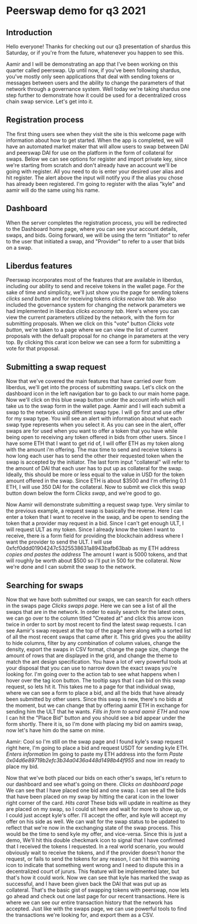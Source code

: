 # Peerswap demo for q3 2021

## Introduction

Hello everyone! Thanks for checking out our q3 presentation of shardus this Saturday, or if you're from the future, whatenever you happen to see this.

Aamir and I will be demonstrating an app that I've been working on this quarter called peerswap. Up until now, if you've been following shardus, you've mostly only seen applications that deal with sending tokens or messages between users and the ability to change the parameters of that network through a governance system. Well today we're taking shardus one step further to demonstrate how it could be used for a decentralized cross chain swap service. Let's get into it.

## Registration process

The first thing users see when they visit the site is this welcome page with information about how to get started. When the app is completed, we will have an automated market maker that will allow users to swap between DAI and peerswap DAI for use on the platform in the form of collateral for swaps. Below we can see options for register and import private key, since we're starting from scratch and don't already have an account we'll be going with register. All you need to do is enter your desired user alias and hit register. The alert above the input will notify you if the alias you chose has already been registered. I'm going to register with the alias "kyle" and aamir will do the same using his name.

## Dashboard

When the server completes the registration process, you will be redirected to the Dashboard home page, where you can see your account details, swaps, and bids. Going forward, we will be using the term "Initiator" to refer to the user that initiated a swap, and "Provider" to refer to a user that bids on a swap.

## Liberdus features

Peerswap incorporates most of the features that are available in liberdus, including our ability to send and receive tokens in the wallet page. For the sake of time and simplicity, we'll just show you the page for sending tokens *clicks send button* and for receiving tokens *clicks receive tab*. We also included the governance system for changing the network parameters we had implemented in liberdus *clicks economy tab*. Here's where you can view the current parameters utilized by the network, with the form for submitting proposals. When we click on this "vote" button *Clicks vote button*, we're taken to a page where we can view the list of current proposals with the defualt proposal for no change in parameters at the very top. By clicking this carat icon below we can see a form for submitting a vote for that proposal.

## Submitting a swap request

Now that we've covered the main features that have carried over from liberdus, we'll get into the process of submitting swaps. Let's click on the dashboard icon in the left navigation bar to go back to our main home page. Now we'll click on this blue swap button under the account info which will take us to the swap form in the wallet page. Aamir and I will each submit a swap to the network using different swap type. I will go first and use offer for my swap type. You will see an alert with information about what each swap type represents when you select it. As you can see in the alert, offer swaps are for used when you want to offer a token that you have while being open to receiving any token offered in bids from other users. Since I have some ETH that I want to get rid of, I will offer ETH as my token along with the amount i'm offering. The max time to send and receive tokens is how long each user has to send the other their requested token when the swap is accepted by the initiator. The last form input "collateral" will refer to the amount of DAI that each user has to put up as collateral for the swap. Ideally, this should be more or less equal to the value in USD for the token amount offered in the swap. Since ETH is about $3500 and I'm offering 0.1 ETH, I will use 350 DAI for the collateral. Now to submit we click this swap button down below the form *Clicks swap*, and we're good to go.

Now Aamir will demonstrate submitting a request swap type. Very similar to the previous example, a request swap is basically the reverse. Here I can enter a token that I want to receive in the swap, and be open to sending the token that a provider may request in a bid. Since I can't get enough ULT, I will request ULT as my token. Since I already know the token I want to receive, there is a form field for providing the blockchain address where I want the provider to send the ULT. I will use 0xfcf0ddd01904247c5325538631a8943bafb63bab as my ETH address *copies and pastes the address* The amount I want is 5000 tokens, and that will roughly be worth about $500 so i'll put in 500 for the collateral. Now we're done and I can submit the swap to the network.

## Searching for swaps

Now that we have both submitted our swaps, we can search for each others in the swaps page *Clicks swaps page*. Here we can see a list of all the swaps that are in the network. In order to easily search for the latest ones, we can go over to the column titled "Created at" and click this arrow icon twice in order to sort by most recent to find the latest swap requests. I can see Aamir's swap request at the top of the page here along with a sorted list of all the most recent swaps that came after it. This grid gives you the ability to hide columns, filter by any combination of column values, change the density, export the swaps in CSV format, change the page size, change the amount of rows that are displayed in the grid, and change the theme to match the ant design specification. You have a lot of very powerful tools at your disposal that you can use to narrow down the exact swaps you're looking for. I'm going over to the action tab to see what happens when I hover over the tag icon button. The tooltip says that I can bid on this swap request, so lets hit it. This takes me to a page for that individual swap, where we can see a form to place a bid, and all the bids that have already been submitted by other users. Since this swap is new, there's no bids at the moment, but we can change that by offering aamir ETH in exchange for sending him the ULT that he wants. *Fills in form to send aamir ETH* and now I can hit the "Place Bid" button and you should see a bid appear under the form shortly. There it is, so I'm done with placing my bid on aamirs swap, now let's have him do the same on mine.

Aamir: Cool so I'm still on the swap page and I found kyle's swap request right here, I'm going to place a bid and request USDT for sending kyle ETH. *Enters information* Im going to paste my ETH address into the form *Paste 0x04d6e89719b2efc3b34a0436a448d1498b44f955* and now im ready to place my bid.

Now that we've both placed our bids on each other's swaps, let's return to our dashboard and see what's going on there. *Clicks on dashboard page* We can see that I have placed one bid and one swap. I can see all the bids that have been placed on my swap by hitting the carat icon in the lower right corner of the card. *Hits carat* These bids will update in realtime as they are placed on my swap, so I could sit here and wait for more to show up, or I could just accept kyle's offer. I'll accept the offer, and kyle will accept my offer on his side as well. We can wait for the swap status to be updated to reflect that we're now in the exchanging state of the swap process. This would be the time to send kyle my offer, and vice-versa. Since this is just a demo, We'll hit this double checkmark icon to signal that I have confirmed that I received the tokens I requested. In a real world scenario, you would obviously wait to receive the tokens, and if the provider doesn't honor the request, or fails to send the tokens for any reason, I can hit this warning icon to indicate that something went wrong and I need to dispute this in a decentralized court of jururs. This feature will be implemented later, but that's how it could work. Now we can see that kyle has marked the swap as successful, and I have been given back the DAI that was put up as collateral. That's the basic gist of swapping tokens with peerswap, now lets go ahead and check out one last page for our recent transactions. Here is where we can see our entire transaction history that the network has accepted. Just like with the swaps page, we can use powerful tools to find the transactions we're looking for, and export them as a CSV.